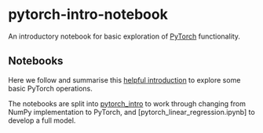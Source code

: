 # pytorch-intro-notebook

An introductory notebook for basic exploration of [PyTorch](https://pytorch.org/) functionality. 

## Notebooks

Here we follow and summarise this [helpful introduction](https://towardsdatascience.com/understanding-pytorch-with-an-example-a-step-by-step-tutorial-81fc5f8c4e8e) to explore some basic PyTorch operations. 

The notebooks are split into [pytorch_intro](pytorch_intro.ipynb) to work through changing from NumPy implementation to PyTorch, and [pytorch_linear_regression.ipynb] to develop a full model.
